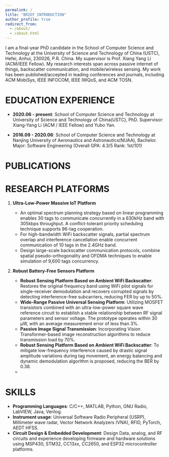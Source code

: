 ```yaml
---
permalink: /
title: "BRIEF INTRODUCTION"
author_profile: true
redirect_from: 
  - /about/
  - /about.html
---
```


I am a final-year PhD candidate in the School of Computer Science and Technology at the University of Science and Technology of China (USTC), Hefei, Anhui, 230026, P.R. China. My supervisor is Prof. Xiang Yang Li (ACM/IEEE Fellow). My research interests span across passive internet of things, backscatter communication, and mobile/wireless sensing. My work has been published/accepted in leading conferences and journals, including ACM MobiSys, IEEE INFOCOM, IEEE IWQoS, and ACM TOSN.



EDUCATION EXPERIENCE
======
- **2020.06 - present**: School of Computer Science and Technology at University of Science and Technology of China(USTC), PhD.
Supervisor: Xiang-Yang Li (ACM / IEEE Fellow) and Yubo Yan.

- **2016.09 - 2020.06**: School of Computer Science and Technology at Nanjing University of Aeronautics and Astronautics(NUAA), Bachelor.
Major: Software Engineering (Overall GPA: 4.3/5 Rank: 1st/101)

PUBLICATIONS
======
<!-- - **Shanyue Wang**, Yuxin Ding, Yubo Yan, et al. [“MegaScatter: Large-Scale and Ubiquitous Backscatter Network via Multi-Domain Fusion”], IEEE Conference on Computer Communications (<span style="color:red;">INFOCOM 2025</span>).
- **Shanyue Wang**, Yubo Yan, Feiyu Han, et al. [“MultiRider: Enabling Multi-Tag Concurrent OFDM Backscatter by Taming In-band Interferences”](https://dl.acm.org/doi/abs/10.1145/3643832.3661862) The 22nd ACM International Conference on Mobile Systems, Applications, and Services (<span style="color:red;">MobiSys 2024).
- **Shanyue Wang**, Feiyu Han, Yubo Yan, et al. [“Slickscatter: Help WiFi Backscatter Signal Survive from the Unknown Interferences”](https://ieeexplore.ieee.org/abstract/document/10682943?casa_token=vIERyBbY2HkAAAAA:kimKI9iyahEVs1uaI-tudMcBXOf2sqBr92iNQ6ih0Hnr0nH5nk_Pbu9hKvDVBqXS0AtfcKHADDI), IEEE/ACM International Symposium on Quality of Service (<span style="color:red;">IWQoS 2024</span>).
- **Shanyue Wang**, Yubo Yan, Yujie Chen, et al. [“Spray: A Spectrum-efficient and Agile Concurrent Backscatter System”](https://dl.acm.org/doi/abs/10.1145/3638051), ACM Transactions on Sensor Networks (<span style="color:red;">TOSN 2024</span>).
- Xiang-Yang Li, **Shanyue Wang**, Chi Zhang, et al. [“Enhanced Capacity for Multi-Tag Concurrent Backscatter Communication Systems under Spectrum Constraints”](https://crad.ict.ac.cn/en/article/doi/10.7544/issn1000-1239.202440401), Journal of Computer Research and Development (<span style="color:red;">JCRD 2024</span>).
- Yuxin Ding, **Shanyue Wang**, Yubo Yan, et al. [“VideoBack: High Quality Video Backscatter with Ambient WiFi”](https://ieeexplore.ieee.org/abstract/document/10476085), International Conference on Parallel and Distributed Systems (<span style="color:red;">ICPADS 2023</span>).
- Qinmeng Du, **Shanyue Wang**, Xiang Cui, et al. [“An Image Recovery Method for Non-Retransmission Backscatter Communication”], IEEE International Conference on Mobility, Sensing and Networking (<span style="color:red;">MSN 2024</span>).
- Yachen Mao, Yubo Yan, **Shanyue Wang**, et al. [“Stabilizing Dynamic Backscatter for Swift and Accurate Object Tracking”](https://dl.acm.org/doi/abs/10.1145/3687479), ACM Transactions on Sensor Networks (<span style="color:red;">TOSN 2024</span>).
- Yujie Chen, Yuxin Ding, **Shanyue Wang**, et al. [“WiB-MAC: Collision-Avoidance Multiple Access for Wi-Fi Backscatter Networks”](https://ieeexplore.ieee.org/abstract/document/10682888?casa_token=t-iflYuCHN8AAAAA:dW-q8r8Oe61t9Vy0-92hOcUA3WuehNC5FTaIpL0b4wh047a6aqzEcvvX0i_YPCtMtVkP_8lGcZk), IEEE/ACM International Symposium on Quality of Service (<span style="color:red;">IWQoS 2024</span>).
- Yachen Mao, Panlong Yang, **Shanyue Wang**, et al. [“STABack: Making Dynamic Backscattering Stable for Fast and Accurate Object Tracking”](https://ieeexplore.ieee.org/abstract/document/10188790?casa_token=0tFbrd88icIAAAAA:zOXFPuMSC515423od0PmglPzAEPBG6sO_u14VRZVgScOzMjvWMeoBF68hAA27C6UMJ2Ccd8upG0), IEEE/ACM International Symposium on Quality of Service (<span style="color:red;">IWQoS 2023</span>).
- Xiang Cui, Yachen Mao, Qinmeng Du, **Shanyue Wang**, et al. [“A Framework for Adaptive Adjustment in BLE-Based Low Power IoT Vision”](https://ieeexplore.ieee.org/abstract/document/10819368?casa_token=M2waCU-oVgQAAAAA:wNGrXCv7aN0ktVqhRGxIaoXILtpqHQ-mx2w1SdEviRTarqY1WWfdp5I1wX-AUKYZ1z4_x8qjFhg), IEEE Internet of Things Journal (<span style="color:red;">IOTJ 2024</span>).
- Xiang-Yang Li, Fei Shang, Yubo Yan, **Shanyue Wang**, et al. [“Survey on Low Power Sensing of AloT”](https://crad.ict.ac.cn/en/article/doi/10.7544/issn1000-1239.202440396), Journal of Computer Research and Development (<span style="color:red;">JCRD 2024</span>).
 -->

RESEARCH PLATFORMS
======
1. **Ultra-Low-Power Massive IoT Platform**
   - An optimal spectrum planning strategy based on linear programming enables 30 tags to communicate concurrently in a 630kHz band with 305kbps throughput. A conflict-tolerant priority scheduling technique supports 96-tag cooperation.
   - For high-bandwidth WiFi backscatter signals, partial spectrum overlap and interference cancellation enable concurrent communication of 10 tags in the 2.4GHz band.
   - Design large-scale backscatter communication protocols, combine spatial pseudo-orthogonality and OFDMA techniques to enable simulation of 9,600 tags concurrency.

2. **Robust Battery-Free Sensors Platform**
   - **Robust Sensing Platform Based on Ambient WiFi Backscatter**: Restores the original frequency band using WiFi pilot signals for single-receiver demodulation and recovers corrupted signals by detecting interference-free subcarriers, reducing FER by up to 50%.
   - **Wide-Range Passive Universal Sensing Platform**: Utilizing MOSFET transistors combined with an ultra-low-power square wave reference circuit to establish a stable relationship between RF signal parameters and sensor voltage. The prototype operates within 30 µW, with an average measurement error of less than 3%.
   - **Passive Image Signal Transmission**: Incorporating Vision Transformer-based image reconstruction algorithms to reduce transmission load by 70%.
   - **Robust Sensing Platform Based on Ambient WiFi Backscatter**: To mitigate low-frequency interference caused by drastic signal amplitude variations during tag movement, an energy balancing and dynamic demodulation algorithm is proposed, reducing the BER by 0.38.
   - 

SKILLS
======
- **Programming Languages**: C/C++, MATLAB, Python, GNU Radio, LabVIEW, Java, Verilog.
- **Instrument usage**: Universal Software Radio Peripheral (USRP), Millimeter wave radar, Vector Network Analyzers (VNA), RFID, PyTorch, AEDT HFSS.
- **Circuit Design & Embedded Development**: Design Data, analog, and RF circuits and experience developing firmware and hardware solutions using MSP430, STM32, CC13xx, CC2650, and ESP32 microcontroller platforms.



